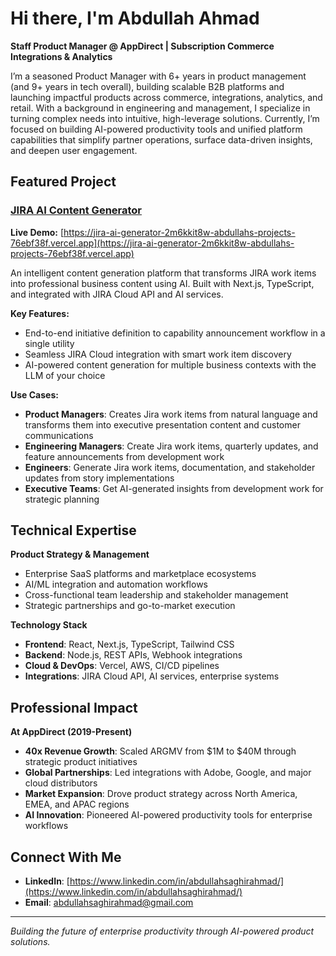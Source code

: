 # Hi there, I'm Abdullah Ahmad

**Staff Product Manager @ AppDirect | Subscription Commerce Integrations & Analytics**

I’m a seasoned Product Manager with 6+ years in product management (and 9+ years in tech overall), building scalable B2B platforms and launching impactful products across commerce, integrations, analytics, and retail. With a background in engineering and management, I specialize in turning complex needs into intuitive, high-leverage solutions.
Currently, I’m focused on building AI-powered productivity tools and unified platform capabilities that simplify partner operations, surface data-driven insights, and deepen user engagement.

## Featured Project

### [JIRA AI Content Generator](https://github.com/abdullahsaghirahmad/AutoAgile)
**Live Demo:** [https://jira-ai-generator-2m6kkit8w-abdullahs-projects-76ebf38f.vercel.app](https://jira-ai-generator-2m6kkit8w-abdullahs-projects-76ebf38f.vercel.app)

An intelligent content generation platform that transforms JIRA work items into professional business content using AI. Built with Next.js, TypeScript, and integrated with JIRA Cloud API and AI services.

**Key Features:**
- End-to-end initiative definition to capability announcement workflow in a single utility
- Seamless JIRA Cloud integration with smart work item discovery
- AI-powered content generation for multiple business contexts with the LLM of your choice

**Use Cases:**
- **Product Managers**: Creates Jira work items from natural language and transforms them into executive presentation content and customer communications
- **Engineering Managers**: Create Jira work items, quarterly updates, and feature announcements from development work
- **Engineers**: Generate Jira work items, documentation, and stakeholder updates from story implementations
- **Executive Teams**: Get AI-generated insights from development work for strategic planning

## Technical Expertise

**Product Strategy & Management**
- Enterprise SaaS platforms and marketplace ecosystems
- AI/ML integration and automation workflows
- Cross-functional team leadership and stakeholder management
- Strategic partnerships and go-to-market execution

**Technology Stack**
- **Frontend**: React, Next.js, TypeScript, Tailwind CSS
- **Backend**: Node.js, REST APIs, Webhook integrations
- **Cloud & DevOps**: Vercel, AWS, CI/CD pipelines
- **Integrations**: JIRA Cloud API, AI services, enterprise systems

## Professional Impact

**At AppDirect (2019-Present)**
- **40x Revenue Growth**: Scaled ARGMV from $1M to $40M through strategic product initiatives
- **Global Partnerships**: Led integrations with Adobe, Google, and major cloud distributors
- **Market Expansion**: Drove product strategy across North America, EMEA, and APAC regions
- **AI Innovation**: Pioneered AI-powered productivity tools for enterprise workflows

## Connect With Me

- **LinkedIn**: [https://www.linkedin.com/in/abdullahsaghirahmad/](https://www.linkedin.com/in/abdullahsaghirahmad/)
- **Email**: abdullahsaghirahmad@gmail.com

---

*Building the future of enterprise productivity through AI-powered product solutions.*
